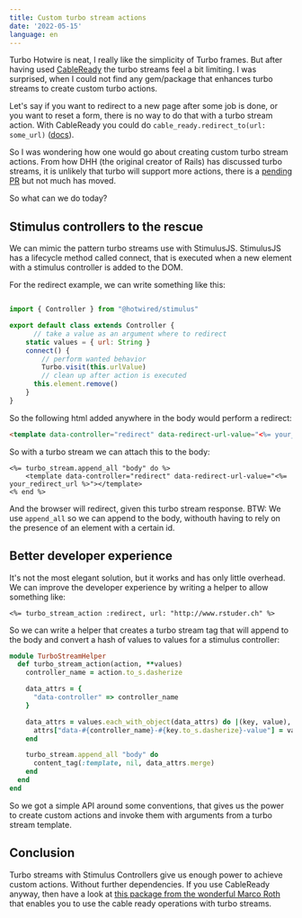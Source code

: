 ```yaml
---
title: Custom turbo stream actions
date: '2022-05-15'
language: en
---
```


Turbo Hotwire is neat, I really like the simplicity of Turbo frames. But after having used [CableReady](http://cableready.stimulusreflex.com) the turbo streams feel a bit limiting. I was surprised, when I could not find any gem/package that enhances turbo streams to create custom turbo actions.

Let's say if you want to redirect to a new page after some job is done, 
or you want to reset a form, 
there is no way to do that with a turbo stream action. With CableReady you could do 
`cable_ready.redirect_to(url: some_url)` ([docs](http://cableready.stimulusreflex.com)).

So I was wondering how one would go about creating custom turbo stream actions.
From how DHH (the original creator of Rails) has discussed turbo streams, it is unlikely that turbo will support more actions, there is a
[pending PR](https://github.com/hotwired/turbo/pull/479) but not much has moved.

So what can we do today?

## Stimulus controllers to the rescue

We can mimic the pattern turbo streams use with StimulusJS. StimulusJS has a lifecycle method called connect, that is executed when a new element with a stimulus controller is added to the DOM.

For the redirect example, we can write something like this:

```js

import { Controller } from "@hotwired/stimulus"

export default class extends Controller {
	  // take a value as an argument where to redirect
    static values = { url: String } 
    connect() {
    	// perform wanted behavior
	    Turbo.visit(this.urlValue)
	    // clean up after action is executed
      this.element.remove()
    }
}
```

So the following html added anywhere in the body would perform a redirect:

```html
<template data-controller="redirect" data-redirect-url-value="<%= your_redirect_url %>"></template>
```

So with a turbo stream we can attach this to the body:

```erb
<%= turbo_stream.append_all "body" do %>
	<template data-controller="redirect" data-redirect-url-value="<%= your_redirect_url %>"></template>
<% end %>
```

And the browser will redirect, given this turbo stream response. BTW: We use `append_all` so we can append to the body, withouth having to rely on the presence of an element with a certain id.

## Better developer experience

It's not the most elegant solution, but it works and has only little overhead. We can improve the developer
experience by writing a helper to allow something like:

```erb
<%= turbo_stream_action :redirect, url: "http://www.rstuder.ch" %>
```

So we can write a helper that creates a turbo stream tag that will append to the body and 
convert a hash of values to values for a stimulus controller:

```ruby
module TurboStreamHelper
  def turbo_stream_action(action, **values)
    controller_name = action.to_s.dasherize

    data_attrs = {
      "data-controller" => controller_name
    }

    data_attrs = values.each_with_object(data_attrs) do |(key, value), attrs|
      attrs["data-#{controller_name}-#{key.to_s.dasherize}-value"] = value
    end

    turbo_stream.append_all "body" do
      content_tag(:template, nil, data_attrs.merge)
    end
  end
end
```

So we got a simple API around some conventions, that gives us the power to create custom actions and invoke them with arguments 
from a turbo stream template.

## Conclusion

Turbo streams with Stimulus Controllers give us enough power to achieve custom actions. Without further dependencies. If you
use CableReady anyway, then have a look at 
[this package from the wonderful Marco Roth](https://github.com/marcoroth/cable-streams) 
that enables you to use the cable ready operations with turbo streams. 
